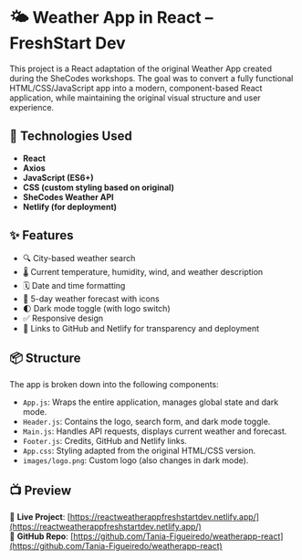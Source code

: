 # 🌤️ Weather App in React – FreshStart Dev

This project is a React adaptation of the original Weather App created during the SheCodes workshops. The goal was to convert a fully functional HTML/CSS/JavaScript app into a modern, component-based React application, while maintaining the original visual structure and user experience.

## 🔧 Technologies Used

- **React**
- **Axios**
- **JavaScript (ES6+)**
- **CSS (custom styling based on original)**
- **SheCodes Weather API**
- **Netlify (for deployment)**

## ✨ Features

- 🔍 City-based weather search
- 🌡️ Current temperature, humidity, wind, and weather description
- 🗓️ Date and time formatting
- 📅 5-day weather forecast with icons
- 🌓 Dark mode toggle (with logo switch)
- ✅ Responsive design
- 🔗 Links to GitHub and Netlify for transparency and deployment

## 📦 Structure

The app is broken down into the following components:

- `App.js`: Wraps the entire application, manages global state and dark mode.
- `Header.js`: Contains the logo, search form, and dark mode toggle.
- `Main.js`: Handles API requests, displays current weather and forecast.
- `Footer.js`: Credits, GitHub and Netlify links.
- `App.css`: Styling adapted from the original HTML/CSS version.
- `images/logo.png`: Custom logo (also changes in dark mode).

## 📺 Preview

🔗 **Live Project**: [https://reactweatherappfreshstartdev.netlify.app/](https://reactweatherappfreshstartdev.netlify.app/)  
🔗 **GitHub Repo**: [https://github.com/Tania-Figueiredo/weatherapp-react](https://github.com/Tania-Figueiredo/weatherapp-react)
